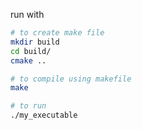 run with

```bash
# to create make file
mkdir build
cd build/
cmake ..

# to compile using makefile 
make

# to run
./my_executable
```
